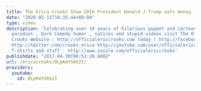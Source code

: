 ```yaml
---
title: The Erica Crooks Show 2016 President Donald J Trump eats money
date: "2020-02-11T18:35:44+08:00"
type: video
description: 'Celebrating over 10 years of hilarious puppet and cartoon animation
  parodies , Dark Comedy humor , satires and stupid videos visit The Official Erica
  Crooks Website : http://officialericcrooks.com today ! http://facebook.com/officialericcrooks
  http://twitter.com/crooks_erica http://youtube.com/user/officialericcrooks http://Instagram.com/officialericcrooks/
  T-shirts and stuff : http://www.zazzle.com/officialericcrooks'
publishdate: "2017-04-30T06:52:20.000Z"
url: /ericacrooks/0LpKmYS6b2I/
providers:
  youtube:
    id: 0LpKmYS6b2I
---
```

